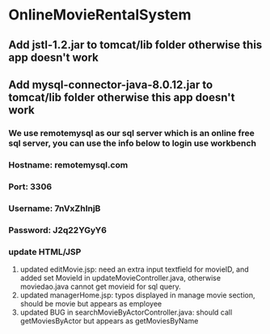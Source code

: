 # OnlineMovieRentalSystem
## Add jstl-1.2.jar to tomcat/lib folder otherwise this app doesn't work
## Add mysql-connector-java-8.0.12.jar to tomcat/lib folder otherwise this app doesn't work
### We use remotemysql as our sql server which is an online free sql server, you can use the info below to login use workbench
### Hostname: remotemysql.com
### Port: 3306
### Username: 7nVxZhInjB
### Password: J2q22YGyY6


### update HTML/JSP
1. updated editMovie.jsp: need an extra input textfield for movieID, and added set MovieId in updateMovieController.java, otherwise moviedao.java cannot get movieid for sql query.
2. updated managerHome.jsp: typos displayed in manage movie section, should be movie but appears as employee 
3. updated BUG in searchMovieByActorController.java: should call getMoviesByActor but appears as getMoviesByName
